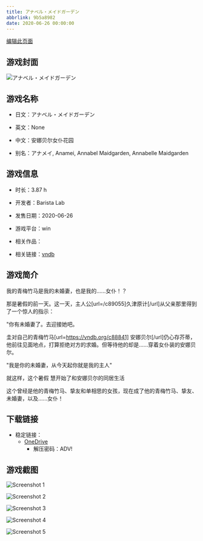 ```yaml
---
title: アナベル・メイドガーデン
abbrlink: 9b5a8982
date: 2020-06-26 00:00:00
---
```

[编辑此页面](https://github.com/ACG-3/ADV3-source/blob/main/source/_posts/games/%E3%82%A2%E3%83%8A%E3%83%99%E3%83%AB%E3%83%BB%E3%83%A1%E3%82%A4%E3%83%89%E3%82%AC%E3%83%BC%E3%83%87%E3%83%B3.md)

## 游戏封面

![アナベル・メイドガーデン](https://pan.timero.xyz/d/onedrive/img_lib_001/%E3%82%A2%E3%83%8A%E3%83%99%E3%83%AB%E3%83%BB%E3%83%A1%E3%82%A4%E3%83%89%E3%82%AC%E3%83%BC%E3%83%87%E3%83%B3_cover.avif)


## 游戏名称

- 日文：アナベル・メイドガーデン
- 英文：None
- 中文：安娜贝尔女仆花园

- 别名：アナメイ, Anamei, Annabel Maidgarden, Annabelle Maidgarden


## 游戏信息

- 时长：3.87 h
- 开发者：Barista Lab
- 发售日期：2020-06-26
- 游戏平台：win
- 相关作品：

- 相关链接：[vndb](https://vndb.org/v28030)


## 游戏简介

我的青梅竹马是我的未婚妻，也是我的......女仆！？


那是暑假的前一天。这一天，主人公[url=/c89055]久津原计[/url]从父亲那里得到了一个惊人的指示：

"你有未婚妻了。去迎接她吧。

圭对自己的青梅竹马[url=https://vndb.org/c88841] 安娜贝尔[/url]仍心存芥蒂，他前往见面地点，打算拒绝对方的求婚。但等待他的却是......穿着女仆装的安娜贝尔。

"我是你的未婚妻，从今天起你就是我的主人"

就这样，这个暑假 慧开始了和安娜贝尔的同居生活

这个曾经是他的青梅竹马、挚友和单相思的女孩，现在成了他的青梅竹马、挚友、未婚妻，以及......女仆！


## 下载链接

- 稳定链接：
    - [OneDrive](https://pan.timero.xyz/onedrive/adv_lib_001/%E3%82%A2%E3%83%8A%E3%83%99%E3%83%AB%E3%83%BB%E3%83%A1%E3%82%A4%E3%83%89%E3%82%AC%E3%83%BC%E3%83%87%E3%83%B3)
        - 解压密码：ADV!



## 游戏截图


![Screenshot 1](https://pan.timero.xyz/d/onedrive/img_lib_001/%E3%82%A2%E3%83%8A%E3%83%99%E3%83%AB%E3%83%BB%E3%83%A1%E3%82%A4%E3%83%89%E3%82%AC%E3%83%BC%E3%83%87%E3%83%B3_Screenshot_1.avif)

![Screenshot 2](https://pan.timero.xyz/d/onedrive/img_lib_001/%E3%82%A2%E3%83%8A%E3%83%99%E3%83%AB%E3%83%BB%E3%83%A1%E3%82%A4%E3%83%89%E3%82%AC%E3%83%BC%E3%83%87%E3%83%B3_Screenshot_2.avif)

![Screenshot 3](https://pan.timero.xyz/d/onedrive/img_lib_001/%E3%82%A2%E3%83%8A%E3%83%99%E3%83%AB%E3%83%BB%E3%83%A1%E3%82%A4%E3%83%89%E3%82%AC%E3%83%BC%E3%83%87%E3%83%B3_Screenshot_3.avif)

![Screenshot 4](https://pan.timero.xyz/d/onedrive/img_lib_001/%E3%82%A2%E3%83%8A%E3%83%99%E3%83%AB%E3%83%BB%E3%83%A1%E3%82%A4%E3%83%89%E3%82%AC%E3%83%BC%E3%83%87%E3%83%B3_Screenshot_4.avif)

![Screenshot 5](https://pan.timero.xyz/d/onedrive/img_lib_001/%E3%82%A2%E3%83%8A%E3%83%99%E3%83%AB%E3%83%BB%E3%83%A1%E3%82%A4%E3%83%89%E3%82%AC%E3%83%BC%E3%83%87%E3%83%B3_Screenshot_5.avif)

